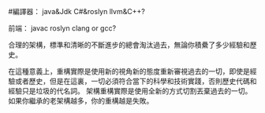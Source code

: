 #編譯器： java&Jdk C#&roslyn  llvm&C++?

前端：            javac    roslyn      clang or gcc?

合理的架構，標準和清晰的不斷進步的總會淘汰過去，無論你積纍了多少經驗和歷史。

在這種意義上，重構實際是使用新的視角新的態度重新審視過去的一切，即使是經驗或者歷史，但是在這裏，一切必須符合當下的科學和技術實踐，否則歷史代碼和經驗只是垃圾的代名詞。
架構重構實際是使用全新的方式切割丟棄過去的一切。如果你繼承的老架構越多，你的重構越是失敗。